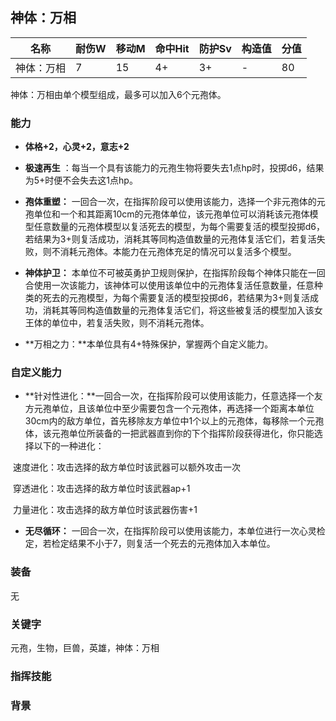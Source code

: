 ## 神体：万相

| 名称       | 耐伤W | 移动M | 命中Hit | 防护Sv | 构造值 | 分值 |
| ---------- | ----- | ----- | ------- | ------ | ------ | ---- |
| 神体：万相 | 7     | 15    | 4+      | 3+     | -      | 80   |

神体：万相由单个模型组成，最多可以加入6个元孢体。

### 能力

- **体格+2，心灵+2，意志+2**
- **极速再生** ：每当一个具有该能力的元孢生物将要失去1点hp时，投掷d6，结果为5+时便不会失去这1点hp。  
- **孢体重塑：** 一回合一次，在指挥阶段可以使用该能力，选择一个非元孢体的元孢单位和一个和其距离10cm的元孢体单位，该元孢单位可以消耗该元孢体模型任意数量的元孢体模型以复活死去的模型，为每个需要复活的模型投掷d6，若结果为3+则复活成功，消耗其等同构造值数量的元孢体复活它们，若复活失败，则不消耗元孢体。本能力在元孢体充足的情况可以复活多个模型。
- **神体护卫：** 本单位不可被英勇护卫规则保护，在指挥阶段每个神体只能在一回合使用一次该能力，该神体可以使用该单位中的元孢体复活任意数量，任意种类的死去的元孢模型，为每个需要复活的模型投掷d6，若结果为3+则复活成功，消耗其等同构造值数量的元孢体复活它们，将这些被复活的模型加入该女王体的单位中，若复活失败，则不消耗元孢体。

- **万相之力：**本单位具有4+特殊保护，掌握两个自定义能力。

### 自定义能力

- **针对性进化：**一回合一次，在指挥阶段可以使用该能力，任意选择一个友方元孢单位，且该单位中至少需要包含一个元孢体，再选择一个距离本单位30cm内的敌方单位，首先移除友方单位中1个以上的元孢体，每移除一个元孢体，该元孢单位所装备的一把武器直到你的下个指挥阶段获得进化，你只能选择以下的一种进化：

​       速度进化：攻击选择的敌方单位时该武器可以额外攻击一次

​       穿透进化：攻击选择的敌方单位时该武器ap+1

​       力量进化：攻击选择的敌方单位时该武器伤害+1

- **无尽循环：** 一回合一次，在指挥阶段可以使用该能力，本单位进行一次心灵检定，若检定结果不小于7，则复活一个死去的元孢体加入本单位。



### 装备

无

### **关键字**

元孢，生物，巨兽，英雄，神体：万相

### 指挥技能



### 背景



